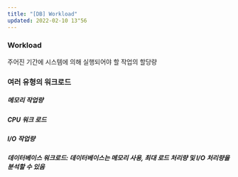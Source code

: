 ```yaml
---
title: "[DB] Workload"
updated: 2022-02-10 13"56
---
```


### Workload

주어진 기간에 시스템에 의해 실행되어야 할 작업의 할당량

### 여러 유형의 워크로드

##### 메모리 작업량

##### CPU 워크 로드

##### I/O 작업량

##### 데이터베이스 워크로드: 데이터베이스는 메모리 사용, 최대 로드 처리량 및 I/O 처리량을 분석할 수 있음
